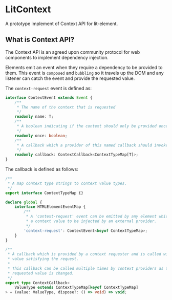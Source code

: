 # LitContext

A prototype implement of Context API for lit-element.

## What is Context API?

The Context API is an agreed upon community protocol for web components to implement dependency injection.

Elements emit an event when they require a dependency to be provided to them. This event is `composed` and `bubbling` so it travels up the DOM and any listener can catch the event and provide the requested value.

The `context-request` event is defined as:

```typescript
interface ContextEvent extends Event {
    /**
     * The name of the context that is requested
     */
    readonly name: T;
    /**
     * A boolean indicating if the context should only be provided once.
     */
    readonly once: boolean;
    /**
     * A callback which a provider of this named callback should invoke.
     */
    readonly callback: ContextCallback<ContextTypeMap[T]>;
}
```

The callback is defined as follows:

```typescript
/**
 * A map context type strings to context value types.
 */
export interface ContextTypeMap {}

declare global {
    interface HTMLElementEventMap {
        /**
         * A 'context-request' event can be emitted by any element which desires
         * a context value to be injected by an external provider.
         */
        'context-request': ContextEvent<keyof ContextTypeMap>;
    }
}

/**
 * A callback which is provided by a context requester and is called with the
 * value satisfying the request.
 *
 * This callback can be called multiple times by context providers as the
 * requested value is changed.
 */
export type ContextCallback<
    ValueType extends ContextTypeMap[keyof ContextTypeMap]
> = (value: ValueType, dispose?: () => void) => void;
```

